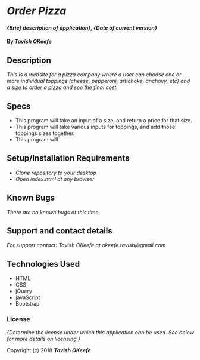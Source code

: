 # _Order Pizza_

#### _{Brief description of application}, {Date of current version}_

#### By _**Tavish OKeefe**_

## Description

_This is a website for a pizza company where a user can choose one or more individual toppings (cheese, pepperoni, artichoke, anchovy, etc) and a size to order a pizza and see the final cost._

## Specs

* This program will take an input of a size, and return a price for that size.
* This program will take various inputs for toppings, and add those toppings sizes together.
* This program will

## Setup/Installation Requirements

* _Clone repository to your desktop_
* _Open index.html at any browser_

## Known Bugs

_There are no known bugs at this time_

## Support and contact details

_For support contact: Tavish OKeefe at okeefe.tavish@gmail.com_

## Technologies Used

* HTML
* CSS
* jQuery
* javaScript
* Bootstrap


### License

*{Determine the license under which this application can be used.  See below for more details on licensing.}*

Copyright (c) 2018 **_Tavish OKeefe_**
